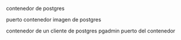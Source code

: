 contenedor de postgres

puerto contenedor
imagen de postgres

contenedor de un cliente de postgres
pgadmin
puerto del contenedor
